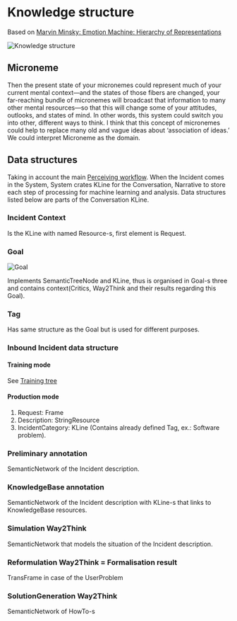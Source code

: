 # Knowledge structure

Based on [Marvin Minsky: Emotion Machine: Hierarchy of Representations](http://web.media.mit.edu/~minsky/E8/eb8.html#_Toc518305131)

![Knowledge structure](https://github.com/menta/menta-0.3/raw/master/doc/design-specification/uml/images/knowledgeClass.png)

## Microneme
Then the present state of your micronemes could represent much of your current mental context—and the states of those fibers are changed, your far-reaching bundle of micronemes will broadcast that information to many other mental resources—so that this will change some of your attitudes, outlooks, and states of mind.
In other words, this system could switch you into other, different ways to think.
I think that this concept of micronemes could help to replace many old and vague ideas about ‘association of ideas.’
We could interpret Microneme as the domain.

## Data structures

Taking in account the main [Perceiving workflow](perceiving-modelling.md#Approximate_workflow). When the Incident comes in the System,
System crates KLine for the Conversation, Narrative to store each step of processing for machine learning and analysis.
Data structures listed below are parts of the Conversation KLine.

### Incident Context
Is the KLine with named Resource-s, first element is Request.

### Goal

![Goal](https://github.com/menta/menta-0.3/raw/master/doc/design-specification/uml/images/GoalTraining.png)

Implements SemanticTreeNode and KLine, thus is organised in Goal-s three and contains context(Critics, Way2Think and their results regarding this Goal).

### Tag

Has same structure as the Goal but is used for different purposes.

### <a name="Inbound_Incident_data_structure">Inbound Incident data structure</a>

#### Training mode
See [Training tree](training.md#Training_tree)

#### Production mode
1. Request: Frame
  2. Description: StringResource
  2. IncidentCategory: KLine (Contains already defined Tag, ex.: Software problem).

### Preliminary annotation
SemanticNetwork of the Incident description.

### <a name="KnowledgeBase_annotation"> KnowledgeBase annotation</a>
SemanticNetwork of the Incident description with KLine-s that links to KnowledgeBase resources.

### <a name="Simulation_Way2Think">Simulation Way2Think</a>
SemanticNetwork that models the situation of the Incident description.

### <a name="Reformulation_Way2Think">Reformulation Way2Think = Formalisation result</a>
TransFrame in case of the UserProblem

### SolutionGeneration Way2Think
SemanticNetwork of HowTo-s
